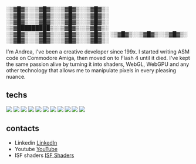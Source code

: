 

░▒▓█▓▒░░▒▓█▓▒░░▒▓█▓▒░░▒▓█▓▒░ 
░▒▓█▓▒░░▒▓█▓▒░░▒▓█▓▒░░▒▓█▓▒░ 
░▒▓█▓▒░░▒▓█▓▒░░▒▓█▓▒░░▒▓█▓▒░ 
░▒▓█████████▒░░▒▓█▓▒░░▒▓█▓▒░ 
░▒▓█▓▒░░▒▓█▓▒░░▒▓█▓▒░░▒▓█▓▒░ 
░▒▓█▓▒░░▒▓█▓▒░░▒▓█▓▒░        
░▒▓█▓▒░░▒▓█▓▒░░▒▓█▓▒░░▒▓█▓▒░ 
                             
I'm Andrea, I've been a creative developer since 199x. I started writing ASM code on Commodore Amiga, then moved on to Flash 4 until it died. I've kept the same passion alive by turning it into shaders, WebGL, WebGPU and any other technology that allows me to manipulate pixels in every pleasing nuance.

## techs
<img src="https://img.shields.io/badge/-GLSL-990000?logo=GLSL&logoColor=white&style=for-the-badge"> 
<img src="https://img.shields.io/badge/WebGL-990000?logo=webgl&logoColor=white&style=for-the-badge">

<img src="https://img.shields.io/badge/JavaScript-EFD81D?style=for-the-badge&logo=javascript&logoColor=black" />
<img src="https://img.shields.io/badge/TypeScript-EFD81D?style=for-the-badge&logo=typescript&logoColor=black" />

<img src="https://img.shields.io/badge/-Three.js-000000?logo=three.js&logoColor=white&style=for-the-badge">
<img src="https://img.shields.io/badge/-Baylonjs.js-000000?logo=babylonjs.js&logoColor=white&style=for-the-badge">

<img src="https://img.shields.io/badge/green%20sock-88CE02?style=for-the-badge&logo=greensock&logoColor=white">
<img src="https://img.shields.io/badge/Node.js-43853D?style=for-the-badge&logo=nodedotjs&logoColor=white" />
<img src="https://img.shields.io/badge/-Tailwind-38BDF8?logo=tailwind-css&logoColor=black&style=for-the-badge">

<img src="https://img.shields.io/badge/-Vite-A94DFE?logo=vite&logoColor=white&style=for-the-badge">
<img src="https://img.shields.io/badge/-Vue-42b883?logo=vuedotjs&logoColor=white&style=for-the-badge">


## contacts
- Linkedin [LinkedIn](https://www.linkedin.com/in/andreabovo/)
- Youtube [YouTube](https://www.youtube.com/@boudoirdrone) 
- ISF shaders [ISF Shaders](https://editor.isf.video/u/spleennooname) 
